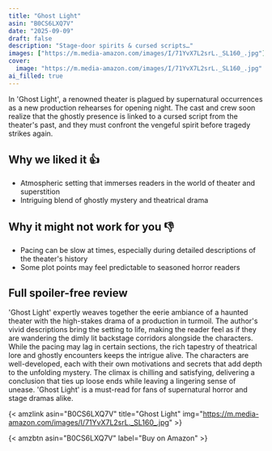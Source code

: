 ```yaml
---
title: "Ghost Light"
asin: "B0CS6LXQ7V"
date: "2025-09-09"
draft: false
description: "Stage-door spirits & cursed scripts…"
images: ["https://m.media-amazon.com/images/I/71YvX7L2srL._SL160_.jpg"]
cover:
  image: "https://m.media-amazon.com/images/I/71YvX7L2srL._SL160_.jpg"
ai_filled: true
---
```


In 'Ghost Light', a renowned theater is plagued by supernatural occurrences as a
new production rehearses for opening night. The cast and crew soon realize that
the ghostly presence is linked to a cursed script from the theater's past, and
they must confront the vengeful spirit before tragedy strikes again.

## Why we liked it 👍
- Atmospheric setting that immerses readers in the world of theater and superstition
- Intriguing blend of ghostly mystery and theatrical drama

## Why it might not work for you 👎
- Pacing can be slow at times, especially during detailed descriptions of the theater's history
- Some plot points may feel predictable to seasoned horror readers

## Full spoiler-free review
 'Ghost Light' expertly weaves together the eerie ambiance of a haunted theater
with the high-stakes drama of a production in turmoil. The author's vivid
descriptions bring the setting to life, making the reader feel as if they are
wandering the dimly lit backstage corridors alongside the characters. While the
pacing may lag in certain sections, the rich tapestry of theatrical lore and
ghostly encounters keeps the intrigue alive. The characters are well-developed,
each with their own motivations and secrets that add depth to the unfolding
mystery. The climax is chilling and satisfying, delivering a conclusion that
ties up loose ends while leaving a lingering sense of unease. 'Ghost Light' is a
must-read for fans of supernatural horror and stage dramas alike.

{< amzlink asin="B0CS6LXQ7V" title="Ghost Light" img="https://m.media-amazon.com/images/I/71YvX7L2srL._SL160_.jpg" >}

{< amzbtn asin="B0CS6LXQ7V" label="Buy on Amazon" >}
